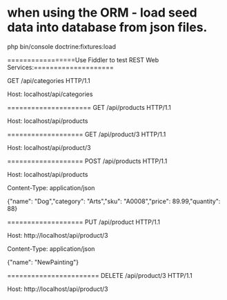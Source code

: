 
# when using the ORM - load seed data into database from json files.
php bin/console doctrine:fixtures:load

=================Use Fiddler to test REST Web Services:====================

GET /api/categories HTTP/1.1

Host: localhost/api/categories

=====================
GET /api/products HTTP/1.1

Host: localhost/api/products


===================
GET /api/product/3 HTTP/1.1

Host: localhost/api/product/3


===================
POST /api/products HTTP/1.1

Host: localhost/api/products

Content-Type: application/json

{"name": "Dog","category": "Arts","sku": "A0008","price": 89.99,"quantity": 88}

===================
PUT /api/product HTTP/1.1

Host: http://localhost/api/product/3

Content-Type: application/json

{"name": "NewPainting"}

=======================
DELETE /api/product/3 HTTP/1.1

Host: http://localhost/api/product/3
